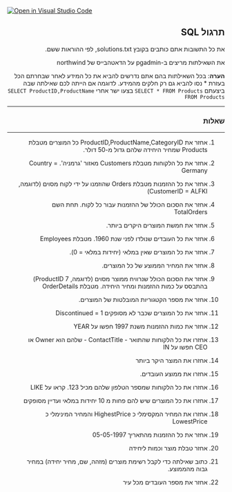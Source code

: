 [![Open in Visual Studio Code](https://classroom.github.com/assets/open-in-vscode-718a45dd9cf7e7f842a935f5ebbe5719a5e09af4491e668f4dbf3b35d5cca122.svg)](https://classroom.github.com/online_ide?assignment_repo_id=11824368&assignment_repo_type=AssignmentRepo)
<div dir="rtl">

## תרגול SQL

את כל התשובות אתם כותבים בקובץ solutions.txt, לפי ההוראות ששם.

את השאילתות מריצים ב-pgadmin על הדאטהבייס של northwind

**הערה**: בכל השאילתות בהם אתם נדרשים להביא את כל המידע לאחר שבחרתם הכל בעזרת * נסו להביא גם רק חלקים מהמידע. 
לדוגמה אם הייתה לכם שאילתה שבה ביצעתם `SELECT * FROM Products`
בצעו ישר אחרי `SELECT ProductID,ProductName FROM Products`

---
### שאלות
---
1. אחזר את ProductID,ProductName,CategoryID כל המוצרים מטבלת Products שמחיר היחידה שלהם גדול מ-50 דולר.
   

2. אחזר את כל הלקוחות מטבלת Customers מאזור 'גרמניה'. Country = Germany
3. אחזר את כל ההזמנות מטבלת Orders שהוזמנו על ידי לקוח מסוים (לדוגמה, CustomerID = ALFKI)
4. אחזר את הסכום הכולל של ההזמנות עבור כל לקוח. תחת השם TotalOrders
5. אחזר את חמשת המוצרים היקרים ביותר.
6. אחזר את כל העובדים שנולדו לפני שנת 1960. מטבלת Employees
7. אחזר את כל המוצרים שאין במלאי (יחידות במלאי = 0).
8. אחזר את המחיר הממוצע של כל המוצרים.
9.  אחזר את הסכום הכולל שנרוויח ממוצר מסוים (לדוגמה, ProductID 7) בהתבסס על כמות ההזמנות ומחיר היחידה. מטבלת OrderDetails
10. אחזר את מספר הקטגוריות המובלטות של המוצרים.
11. אחזר את כל המוצרים שכבר לא מסופקים Discontinued = 1
12. אחזר את כמות ההזמנות משנת 1997 חפשו על YEAR
13. אחזרו את כל הלקוחות שהתואר - ContactTitle - שלהם הוא Owner או CEO חפשו על IN
14. אחזרו את המוצר היקר ביותר 
15. אחזרו את ממוצע העובדים.
16. אחזרו את כל הלקוחות שמספר הטלפון שלהם מכיל 123. קראו על LIKE
17. אחזרו את כל המוצרים שיש להם פחות מ 10 יחידות במלאי ועדיין מסופקים
18. אחזרו את המחיר המקסימלי כ HighestPrice והמחיר המינימלי כ LowestPrice 
19. אחזר את כל ההזמנות מהתאריך 05-05-1997
20. אחזר טבלת מוצר וכמות ליחידה
21. כתוב שאילתה כדי לקבל רשימת מוצרים (מזהה, שם, מחיר יחידה) במחיר גבוה מהממוצע.
22. אחזר את מספר העובדים מכל עיר
</div>